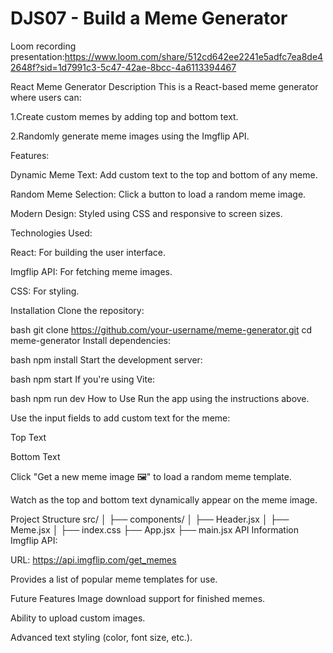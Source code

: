 # DJS07 - Build a Meme Generator

Loom recording presentation:https://www.loom.com/share/512cd642ee2241e5adfc7ea8de42648f?sid=1d7991c3-5c47-42ae-8bcc-4a6113394467 

React Meme Generator
Description
This is a React-based meme generator where users can:

1.Create custom memes by adding top and bottom text.

2.Randomly generate meme images using the Imgflip API.

Features:

Dynamic Meme Text: Add custom text to the top and bottom of any meme.

Random Meme Selection: Click a button to load a random meme image.

Modern Design: Styled using CSS and responsive to screen sizes.

Technologies Used:

React: For building the user interface.

Imgflip API: For fetching meme images.

CSS: For styling.

Installation
Clone the repository:

bash
git clone https://github.com/your-username/meme-generator.git
cd meme-generator
Install dependencies:

bash
npm install
Start the development server:

bash
npm start
If you're using Vite:

bash
npm run dev
How to Use
Run the app using the instructions above.

Use the input fields to add custom text for the meme:

Top Text

Bottom Text

Click "Get a new meme image 🖼" to load a random meme template.

Watch as the top and bottom text dynamically appear on the meme image.

Project Structure
src/
│
├── components/
│   ├── Header.jsx
│   ├── Meme.jsx
│
├── index.css
├── App.jsx
├── main.jsx
API Information
Imgflip API:

URL: https://api.imgflip.com/get_memes

Provides a list of popular meme templates for use.

Future Features
Image download support for finished memes.

Ability to upload custom images.

Advanced text styling (color, font size, etc.).